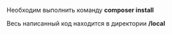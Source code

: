 Необходим выполнить команду <b>composer install</b>

Весь написанный код находится в директории <b>/local</b>